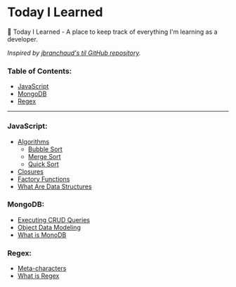 # Today I Learned
📝 Today I Learned -  A place to keep track of everything I'm learning as a developer.

*Inspired by [jbranchaud's til GitHub repository](https://github.com/jbranchaud/til).*

### Table of Contents:
- [JavaScript](#javascript)
- [MongoDB](#mongodb)
- [Regex](#regex)

---

### JavaScript:
- [Algorithms](/javascript/algorithms/)
    - [Bubble Sort](/javascript/algorithms/bubble-sort.md)
    - [Merge Sort](/javascript/algorithms/merge-sort.md)
    - [Quick Sort](/javascript/algorithms/quick-sort.md)
- [Closures](/javascript/closures.md)
- [Factory Functions](/javascript/factory-functions.md)
- [What Are Data Structures](/javascript/what-are-data-structures.md)

### MongoDB:
- [Executing CRUD Queries](/mongodb/executing-crud-queries.md)
- [Object Data Modeling](/mongodb/object-data-modeling.md)
- [What is MonoDB](/mongodb/what-is-mongodb.md)

### Regex:
- [Meta-characters](/regex/meta-characters.md)
- [What is Regex](/regex/what-is-regex.md)